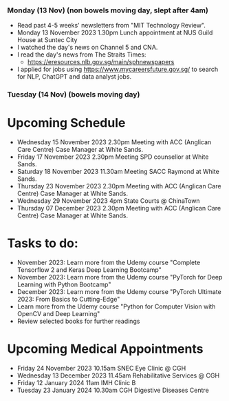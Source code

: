 ### Monday (13 Nov) (non bowels moving day, slept after 4am)
- Read past 4-5 weeks' newsletters from "MIT Technology Review".
- Monday 13 November 2023 1.30pm Lunch appointment at NUS Guild House at Suntec City
- I watched the day's news on Channel 5 and CNA.
- I read the day's news from The Straits Times:
    - https://eresources.nlb.gov.sg/main/sphnewspapers
- I applied for jobs using https://www.mycareersfuture.gov.sg/ to search for NLP, ChatGPT and data analyst jobs.

### Tuesday (14 Nov) (bowels moving day)



# Upcoming Schedule
- Wednesday 15 November 2023 2.30pm Meeting with ACC (Anglican Care Centre) Case Manager at White Sands.
- Friday 17 November 2023 2.30pm Meeting SPD counsellor at White Sands.
- Saturday 18 November 2023 11.30am Meeting SACC Raymond at White Sands.
- Thursday 23 November 2023 2.30pm Meeting with ACC (Anglican Care Centre) Case Manager at White Sands.
- Wednesday 29 November 2023 4pm State Courts @ ChinaTown
- Thursday 07 December 2023 2.30pm Meeting with ACC (Anglican Care Centre) Case Manager at White Sands.

# Tasks to do:
- November 2023: Learn more from the Udemy course "Complete Tensorflow 2 and Keras Deep Learning Bootcamp"
- November 2023: Learn more from the Udemy course "PyTorch for Deep Learning with Python Bootcamp"
- December 2023: Learn more from the Udemy course "PyTorch Ultimate 2023: From Basics to Cutting-Edge"
- Learn more from the Udemy course "Python for Computer Vision with OpenCV and Deep Learning"
- Review selected books for further readings

# Upcoming Medical Appointments
- Friday 24 November 2023 10.15am SNEC Eye Clinic @ CGH
- Wednesday 13 December 2023 11.45am Rehabilitative Services @ CGH
- Friday 12 January 2024 11am IMH Clinic B
- Tuesday 23 January 2024 10.30am CGH Digestive Diseases Centre
